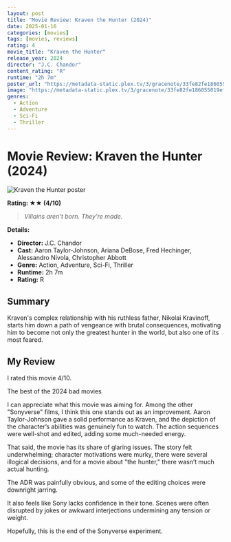 ```yaml
---
layout: post
title: "Movie Review: Kraven the Hunter (2024)"
date: 2025-01-16
categories: [movies]
tags: [movies, reviews]
rating: 4
movie_title: "Kraven the Hunter"
release_year: 2024
director: "J.C. Chandor"
content_rating: "R"
runtime: "2h 7m"
poster_url: "https://metadata-static.plex.tv/3/gracenote/33fe82fe186055019ef22e6333d78074.jpg"
image: "https://metadata-static.plex.tv/3/gracenote/33fe82fe186055019ef22e6333d78074.jpg"
genres: 
  - Action
  - Adventure
  - Sci-Fi
  - Thriller
---
```


# Movie Review: Kraven the Hunter (2024)


<div class="movie-poster">
  <img src="https://metadata-static.plex.tv/3/gracenote/33fe82fe186055019ef22e6333d78074.jpg" alt="Kraven the Hunter poster" />
</div>


**Rating: ★★ (4/10)**


> *Villains aren't born. They're made.*


**Details:**
- **Director:** J.C. Chandor
- **Cast:** Aaron Taylor-Johnson, Ariana DeBose, Fred Hechinger, Alessandro Nivola, Christopher Abbott
- **Genre:** Action, Adventure, Sci-Fi, Thriller
- **Runtime:** 2h 7m
- **Rating:** R

## Summary

Kraven's complex relationship with his ruthless father, Nikolai Kravinoff, starts him down a path of vengeance with brutal consequences, motivating him to become not only the greatest hunter in the world, but also one of its most feared.

## My Review

I rated this movie 4/10.

The best of the 2024 bad movies

I can appreciate what this movie was aiming for. Among the other "Sonyverse" films, I think this one stands out as an improvement. Aaron Taylor-Johnson gave a solid performance as Kraven, and the depiction of the character’s abilities was genuinely fun to watch. The action sequences were well-shot and edited, adding some much-needed energy.

That said, the movie has its share of glaring issues. The story felt underwhelming; character motivations were murky, there were several illogical decisions, and for a movie about "the hunter," there wasn’t much actual hunting.

The ADR was painfully obvious, and some of the editing choices were downright jarring.

It also feels like Sony lacks confidence in their tone. Scenes were often disrupted by jokes or awkward interjections undermining any tension or weight.

Hopefully, this is the end of the Sonyverse experiment.
